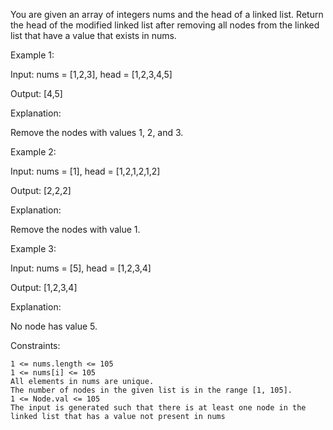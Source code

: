 You are given an array of integers nums and the head of a linked list. Return the head of the modified linked list after removing all nodes from the linked list that have a value that exists in nums.

Example 1:

Input: nums = [1,2,3], head = [1,2,3,4,5]

Output: [4,5]

Explanation:

Remove the nodes with values 1, 2, and 3.

Example 2:

Input: nums = [1], head = [1,2,1,2,1,2]

Output: [2,2,2]

Explanation:

Remove the nodes with value 1.

Example 3:

Input: nums = [5], head = [1,2,3,4]

Output: [1,2,3,4]

Explanation:

No node has value 5.

Constraints:

    1 <= nums.length <= 105
    1 <= nums[i] <= 105
    All elements in nums are unique.
    The number of nodes in the given list is in the range [1, 105].
    1 <= Node.val <= 105
    The input is generated such that there is at least one node in the linked list that has a value not present in nums
